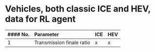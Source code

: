 # Vehicles, both classic ICE and HEV, data for RL agent

|#### No. | Parameter                 | ICE | HEV |
|:--------|:--------------------------|:----|:----|
|1        | Transmission finale ratio | x   | x   |
